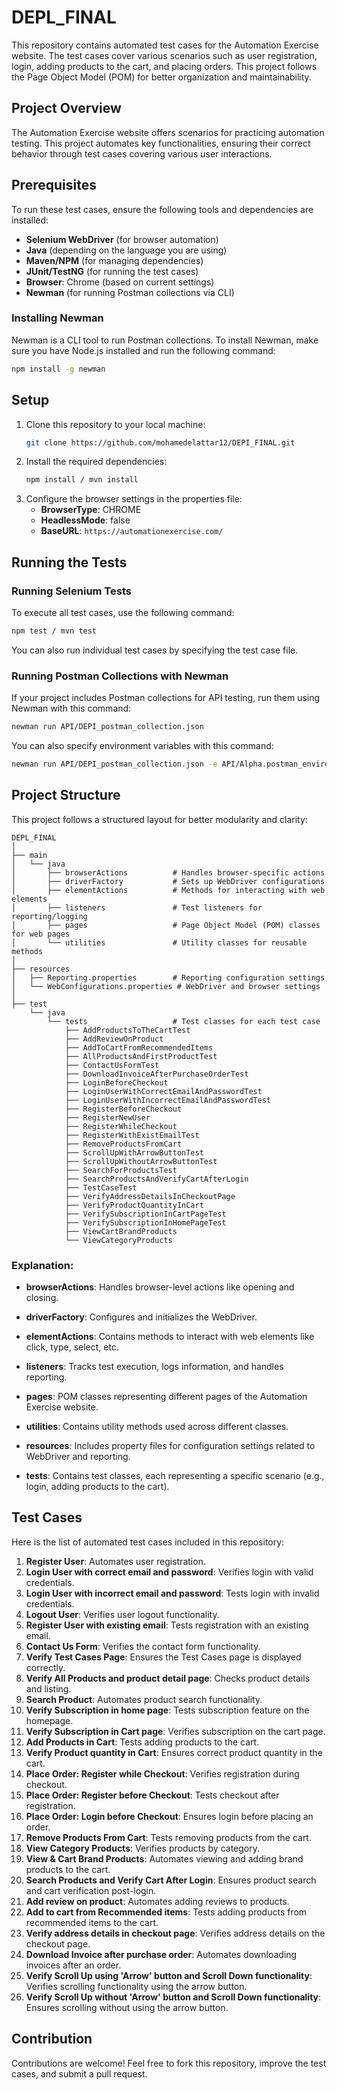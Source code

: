 # DEPL_FINAL

This repository contains automated test cases for the Automation Exercise website. The test cases cover various scenarios such as user registration, login, adding products to the cart, and placing orders. This project follows the Page Object Model (POM) for better organization and maintainability.

## Project Overview

The Automation Exercise website offers scenarios for practicing automation testing. This project automates key functionalities, ensuring their correct behavior through test cases covering various user interactions.

## Prerequisites

To run these test cases, ensure the following tools and dependencies are installed:

- **Selenium WebDriver** (for browser automation)
- **Java** (depending on the language you are using)
- **Maven/NPM** (for managing dependencies)
- **JUnit/TestNG** (for running the test cases)
- **Browser**: Chrome (based on current settings)
- **Newman** (for running Postman collections via CLI)

### Installing Newman

Newman is a CLI tool to run Postman collections. To install Newman, make sure you have Node.js installed and run the following command:

```bash
npm install -g newman
```

## Setup

1. Clone this repository to your local machine:
   ```bash
   git clone https://github.com/mohamedelattar12/DEPI_FINAL.git
   ```
2. Install the required dependencies:
   ```bash
   npm install / mvn install
   ```
3. Configure the browser settings in the properties file:
   - **BrowserType**: CHROME
   - **HeadlessMode**: false
   - **BaseURL**: `https://automationexercise.com/`

## Running the Tests

### Running Selenium Tests

To execute all test cases, use the following command:
```bash
npm test / mvn test
```

You can also run individual test cases by specifying the test case file.

### Running Postman Collections with Newman

If your project includes Postman collections for API testing, run them using Newman with this command:
```bash
newman run API/DEPI_postman_collection.json
```

You can also specify environment variables with this command:
```bash
newman run API/DEPI_postman_collection.json -e API/Alpha.postman_environment.json
```

## Project Structure

This project follows a structured layout for better modularity and clarity:

```
DEPL_FINAL
│
├── main
│   └── java
│       ├── browserActions          # Handles browser-specific actions
│       ├── driverFactory           # Sets up WebDriver configurations
│       ├── elementActions          # Methods for interacting with web elements
│       ├── listeners               # Test listeners for reporting/logging
│       ├── pages                   # Page Object Model (POM) classes for web pages
│       └── utilities               # Utility classes for reusable methods
│
├── resources
│   ├── Reporting.properties        # Reporting configuration settings
│   └── WebConfigurations.properties # WebDriver and browser settings
│
├── test
    └── java
        └── tests                   # Test classes for each test case
            ├── AddProductsToTheCartTest
            ├── AddReviewOnProduct
            ├── AddToCartFromRecommendedItems
            ├── AllProductsAndFirstProductTest
            ├── ContactUsFormTest
            ├── DownloadInvoiceAfterPurchaseOrderTest
            ├── LoginBeforeCheckout
            ├── LoginUserWithCorrectEmailAndPasswordTest
            ├── LoginUserWithIncorrectEmailAndPasswordTest
            ├── RegisterBeforeCheckout
            ├── RegisterNewUser
            ├── RegisterWhileCheckout
            ├── RegisterWithExistEmailTest
            ├── RemoveProductsFromCart
            ├── ScrollUpWithArrowButtonTest
            ├── ScrollUpWithoutArrowButtonTest
            ├── SearchForProductsTest
            ├── SearchProductsAndVerifyCartAfterLogin
            ├── TestCaseTest
            ├── VerifyAddressDetailsInCheckoutPage
            ├── VerifyProductQuantityInCart
            ├── VerifySubscriptionInCartPageTest
            ├── VerifySubscriptionInHomePageTest
            ├── ViewCartBrandProducts
            └── ViewCategoryProducts
```

### Explanation:

- **browserActions**: Handles browser-level actions like opening and closing.
  
- **driverFactory**: Configures and initializes the WebDriver.

- **elementActions**: Contains methods to interact with web elements like click, type, select, etc.

- **listeners**: Tracks test execution, logs information, and handles reporting.

- **pages**: POM classes representing different pages of the Automation Exercise website.

- **utilities**: Contains utility methods used across different classes.

- **resources**: Includes property files for configuration settings related to WebDriver and reporting.

- **tests**: Contains test classes, each representing a specific scenario (e.g., login, adding products to the cart).

## Test Cases

Here is the list of automated test cases included in this repository:

1. **Register User**: Automates user registration.
2. **Login User with correct email and password**: Verifies login with valid credentials.
3. **Login User with incorrect email and password**: Tests login with invalid credentials.
4. **Logout User**: Verifies user logout functionality.
5. **Register User with existing email**: Tests registration with an existing email.
6. **Contact Us Form**: Verifies the contact form functionality.
7. **Verify Test Cases Page**: Ensures the Test Cases page is displayed correctly.
8. **Verify All Products and product detail page**: Checks product details and listing.
9. **Search Product**: Automates product search functionality.
10. **Verify Subscription in home page**: Tests subscription feature on the homepage.
11. **Verify Subscription in Cart page**: Verifies subscription on the cart page.
12. **Add Products in Cart**: Tests adding products to the cart.
13. **Verify Product quantity in Cart**: Ensures correct product quantity in the cart.
14. **Place Order: Register while Checkout**: Verifies registration during checkout.
15. **Place Order: Register before Checkout**: Tests checkout after registration.
16. **Place Order: Login before Checkout**: Ensures login before placing an order.
17. **Remove Products From Cart**: Tests removing products from the cart.
18. **View Category Products**: Verifies products by category.
19. **View & Cart Brand Products**: Automates viewing and adding brand products to the cart.
20. **Search Products and Verify Cart After Login**: Ensures product search and cart verification post-login.
21. **Add review on product**: Automates adding reviews to products.
22. **Add to cart from Recommended items**: Tests adding products from recommended items to the cart.
23. **Verify address details in checkout page**: Verifies address details on the checkout page.
24. **Download Invoice after purchase order**: Automates downloading invoices after an order.
25. **Verify Scroll Up using 'Arrow' button and Scroll Down functionality**: Verifies scrolling functionality using the arrow button.
26. **Verify Scroll Up without 'Arrow' button and Scroll Down functionality**: Ensures scrolling without using the arrow button.

## Contribution

Contributions are welcome! Feel free to fork this repository, improve the test cases, and submit a pull request.

